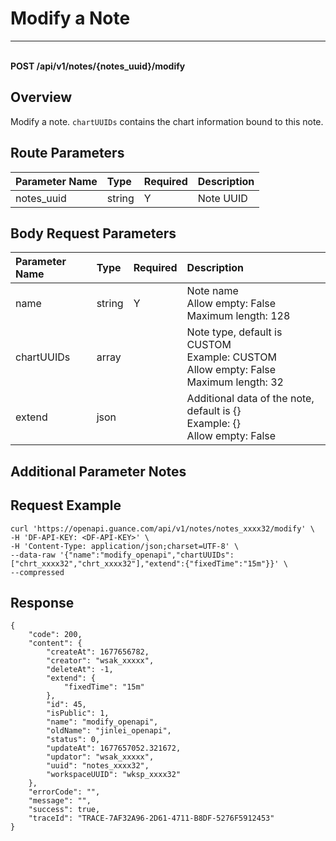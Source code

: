 # Modify a Note

---

<br />**POST /api/v1/notes/{notes_uuid}/modify**

## Overview
Modify a note. `chartUUIDs` contains the chart information bound to this note.

## Route Parameters

| Parameter Name | Type   | Required | Description             |
|:--------------|:-------|:---------|:------------------------|
| notes_uuid    | string | Y        | Note UUID               |

## Body Request Parameters

| Parameter Name | Type   | Required | Description              |
|:--------------|:-------|:---------|:-------------------------|
| name          | string | Y        | Note name<br>Allow empty: False <br>Maximum length: 128 <br> |
| chartUUIDs    | array  |          | Note type, default is CUSTOM<br>Example: CUSTOM <br>Allow empty: False <br>Maximum length: 32 <br> |
| extend        | json   |          | Additional data of the note, default is {}<br>Example: {} <br>Allow empty: False <br> |

## Additional Parameter Notes

## Request Example
```shell
curl 'https://openapi.guance.com/api/v1/notes/notes_xxxx32/modify' \
-H 'DF-API-KEY: <DF-API-KEY>' \
-H 'Content-Type: application/json;charset=UTF-8' \
--data-raw '{"name":"modify_openapi","chartUUIDs":["chrt_xxxx32","chrt_xxxx32"],"extend":{"fixedTime":"15m"}}' \
--compressed 
```

## Response
```shell
{
    "code": 200,
    "content": {
        "createAt": 1677656782,
        "creator": "wsak_xxxxx",
        "deleteAt": -1,
        "extend": {
            "fixedTime": "15m"
        },
        "id": 45,
        "isPublic": 1,
        "name": "modify_openapi",
        "oldName": "jinlei_openapi",
        "status": 0,
        "updateAt": 1677657052.321672,
        "updator": "wsak_xxxxx",
        "uuid": "notes_xxxx32",
        "workspaceUUID": "wksp_xxxx32"
    },
    "errorCode": "",
    "message": "",
    "success": true,
    "traceId": "TRACE-7AF32A96-2D61-4711-B8DF-5276F5912453"
} 
```